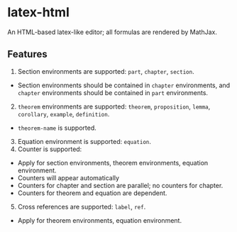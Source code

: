 # latex-html
An HTML-based latex-like editor; all formulas are rendered by MathJax.
## Features
1. Section environments are supported: `part`, `chapter`, `section`.
* Section environments should be contained in  `chapter` environments, and `chapter` environments should be contained in `part` environments.
2. `theorem` environments are supported: `theorem`, `proposition`, `lemma`, `corollary`, `example`, `definition`.
* `theorem-name` is supported.
3. Equation environment is supported: `equation`.
4. Counter is supported:  
* Apply for section environments, theorem environments, equation environment.
* Counters will appear automatically
* Counters for chapter and section are parallel; no counters for chapter.
* Counters for theorem and equation are dependent.
5. Cross references are supported: `label`, `ref`.
* Apply for theorem environments, equation environment.
